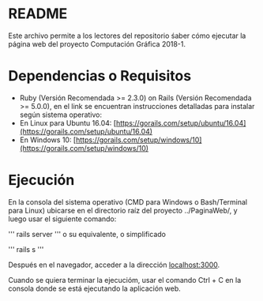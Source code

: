 # README

Este archivo permite a los lectores del repositorio śaber cómo ejecutar la página web del proyecto Computación Gráfica 2018-1.

# Dependencias o Requisitos

* Ruby (Versión Recomendada >= 2.3.0) on Rails (Versión Recomendada >= 5.0.0), en el link se encuentran instrucciones detalladas para instalar según sistema operativo:
* En Linux para Ubuntu 16.04: [https://gorails.com/setup/ubuntu/16.04](https://gorails.com/setup/ubuntu/16.04)
* En Windows 10: [https://gorails.com/setup/windows/10](https://gorails.com/setup/windows/10)

# Ejecución

En la consola del sistema operativo (CMD para Windows o Bash/Terminal para Linux) ubicarse en el directorio raíz del proyecto ../PaginaWeb/, y luego usar el siguiente comando:

'''
rails server
'''
o su equivalente, o simplificado

'''
rails s
'''

Después en el navegador, acceder a la dirección [localhost:3000](localhost:3000).

Cuando se quiera terminar la ejecucióm, usar el comando Ctrl + C en la consola donde se está ejecutando la aplicación web.